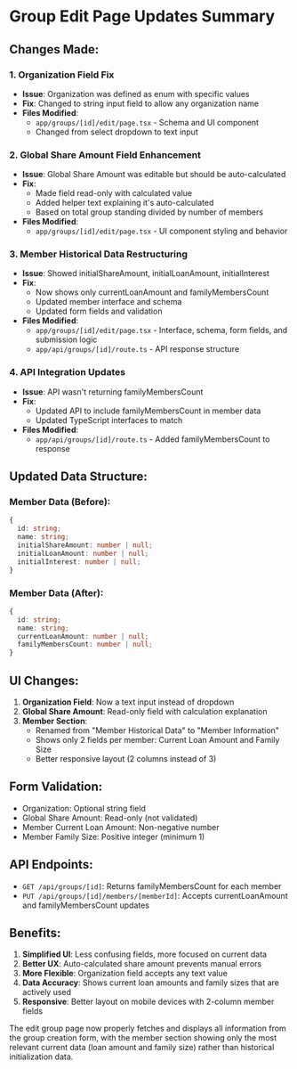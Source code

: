 # Group Edit Page Updates Summary

## Changes Made:

### 1. **Organization Field Fix**
- **Issue**: Organization was defined as enum with specific values
- **Fix**: Changed to string input field to allow any organization name
- **Files Modified**: 
  - `app/groups/[id]/edit/page.tsx` - Schema and UI component
  - Changed from select dropdown to text input

### 2. **Global Share Amount Field Enhancement**
- **Issue**: Global Share Amount was editable but should be auto-calculated
- **Fix**: 
  - Made field read-only with calculated value
  - Added helper text explaining it's auto-calculated
  - Based on total group standing divided by number of members
- **Files Modified**: 
  - `app/groups/[id]/edit/page.tsx` - UI component styling and behavior

### 3. **Member Historical Data Restructuring**
- **Issue**: Showed initialShareAmount, initialLoanAmount, initialInterest
- **Fix**: 
  - Now shows only currentLoanAmount and familyMembersCount
  - Updated member interface and schema
  - Updated form fields and validation
- **Files Modified**: 
  - `app/groups/[id]/edit/page.tsx` - Interface, schema, form fields, and submission logic
  - `app/api/groups/[id]/route.ts` - API response structure

### 4. **API Integration Updates**
- **Issue**: API wasn't returning familyMembersCount
- **Fix**: 
  - Updated API to include familyMembersCount in member data
  - Updated TypeScript interfaces to match
- **Files Modified**: 
  - `app/api/groups/[id]/route.ts` - Added familyMembersCount to response

## Updated Data Structure:

### Member Data (Before):
```typescript
{
  id: string;
  name: string;
  initialShareAmount: number | null;
  initialLoanAmount: number | null;
  initialInterest: number | null;
}
```

### Member Data (After):
```typescript
{
  id: string;
  name: string;
  currentLoanAmount: number | null;
  familyMembersCount: number | null;
}
```

## UI Changes:

1. **Organization Field**: Now a text input instead of dropdown
2. **Global Share Amount**: Read-only field with calculation explanation
3. **Member Section**: 
   - Renamed from "Member Historical Data" to "Member Information"
   - Shows only 2 fields per member: Current Loan Amount and Family Size
   - Better responsive layout (2 columns instead of 3)

## Form Validation:

- Organization: Optional string field
- Global Share Amount: Read-only (not validated)
- Member Current Loan Amount: Non-negative number
- Member Family Size: Positive integer (minimum 1)

## API Endpoints:

- `GET /api/groups/[id]`: Returns familyMembersCount for each member
- `PUT /api/groups/[id]/members/[memberId]`: Accepts currentLoanAmount and familyMembersCount updates

## Benefits:

1. **Simplified UI**: Less confusing fields, more focused on current data
2. **Better UX**: Auto-calculated share amount prevents manual errors
3. **More Flexible**: Organization field accepts any text value
4. **Data Accuracy**: Shows current loan amounts and family sizes that are actively used
5. **Responsive**: Better layout on mobile devices with 2-column member fields

The edit group page now properly fetches and displays all information from the group creation form, with the member section showing only the most relevant current data (loan amount and family size) rather than historical initialization data.
